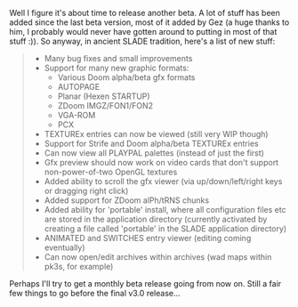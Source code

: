 Well I figure it's about time to release another beta. A lot of stuff has been added since the last beta version, most of it added by Gez (a huge thanks to him, I probably would never have gotten around to putting in most of that stuff :)). So anyway, in ancient SLADE tradition, here's a list of new stuff:

> - Many bug fixes and small improvements
> - Support for many new graphic formats:
>     - Various Doom alpha/beta gfx formats
>     - AUTOPAGE
>     - Planar (Hexen STARTUP)
>     - ZDoom IMGZ/FON1/FON2
>     - VGA-ROM
>     - PCX
> - TEXTUREx entries can now be viewed (still very WIP though)
> - Support for Strife and Doom alpha/beta TEXTUREx entries
> - Can now view all PLAYPAL palettes (instead of just the first)
> - Gfx preview should now work on video cards that don't support non-power-of-two OpenGL textures
> - Added ability to scroll the gfx viewer (via up/down/left/right keys or dragging right click)
> - Added support for ZDoom alPh/tRNS chunks
> - Added ability for 'portable' install, where all configuration files etc are stored in the application directory (currently activated by creating a file called 'portable' in the SLADE application directory)
> - ANIMATED and SWITCHES entry viewer (editing coming eventually)
> - Can now open/edit archives within archives (wad maps within pk3s, for example)

Perhaps I'll try to get a monthly beta release going from now on. Still a fair few things to go before the final v3.0 release...